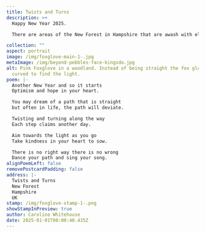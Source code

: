 ```yaml
---
title: Twists and Turns
description: >+
  Happy New Year 2025.

  There are areas of the New Forest in Hampshire that are awash with elegant foxgloves in June. They stand up straight aiming for the sky, well most of them, there was this one foxglove bucking the trend, maybe it was doing a foxtrot, dancing its way in its colourful life. 

collection: ""
aspect: portrait
image: /img/foxglove-main-1-.jpg
metaImage: /img/beyond-pebbles-face-kingsdo.jpg
alt: Pink Foxglove in a woodland. Instead of being straight the fox glove has
  curved to find the light.
poem: |-
  Another New Year and so it starts
  Optimism and hope in your heart.

  You may dream of a path that is straight
  but often in life, the path will deviate.

  Twisting and turning along the way
  Each step claims another day.

  Aim towards the light as you go
  Take kindness in your heart to sow.

  There is no right way there is no wrong
  Dance your path and sing your song.
alignPoemLeft: false
removePostcardPadding: false
address: |-
  Twists and Turns
  New Forest
  Hampshire
  UK
stamp: /img/foxglove-stamp-1-.png
showStampInPreview: true
author: Caroline Whitehouse
date: 2025-01-01T08:00:40.435Z
---
```

